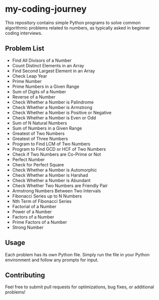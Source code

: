 # my-coding-journey

This repository contains simple Python programs to solve common algorithmic problems related to numbers, as typically asked in beginner coding interviews.

## Problem List

- Find All Divisors of a Number
- Count Distinct Elements in an Array
- Find Second Largest Element in an Array
- Check Leap Year
- Prime Number
- Prime Numbers in a Given Range
- Sum of Digits of a Number
- Reverse of a Number
- Check Whether a Number is Palindrome
- Check Whether a Number is Armstrong
- Check Whether a Number is Positive or Negative
- Check Whether a Number is Even or Odd
- Sum of N Natural Numbers
- Sum of Numbers in a Given Range
- Greatest of Two Numbers
- Greatest of Three Numbers
- Program to Find LCM of Two Numbers
- Program to Find GCD or HCF of Two Numbers
- Check if Two Numbers are Co-Prime or Not
- Perfect Number
- Check for Perfect Square
- Check Whether a Number is Automorphic
- Check Whether a Number is Harshad
- Check Whether a Number is Abundant
- Check Whether Two Numbers are Friendly Pair
- Armstrong Numbers Between Two Intervals
- Fibonacci Series up to N Numbers
- Nth Term of Fibonacci Series
- Factorial of a Number
- Power of a Number
- Factors of a Number
- Prime Factors of a Number
- Strong Number

## Usage

Each problem has its own Python file. Simply run the file in your Python environment and follow any prompts for input.

## Contributing

Feel free to submit pull requests for optimizations, bug fixes, or additional problems!


